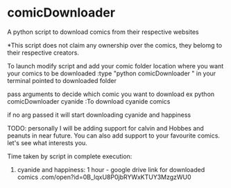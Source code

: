 # comicDownloader
A python script to download comics from their respective websites

*This script does not claim any ownership over the comics, they belomg to their respective creators.

To launch
modify script and add your comic folder location where you want your comics to be downloaded
:type "python comicDownloader " in your terminal pointed to downloaded folder 

pass arguments to decide which comic you want to download
ex python comicDownloader cyanide :To download cyanide comics

if no arg passed it will start downloading cyanide and happiness

TODO:
personally I will be adding support for calvin and Hobbes and peanuts in near future. You can also add support to your favourite
comics. let's see what interests you.

Time taken by script in complete execution: 
1. cyanide and happiness: 1 hour - google drive link for downloaded comics .com/open?id=0B_lqxU8P0jbRYWxKTUY3MzgzWU0
